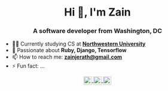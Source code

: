 <h1 align="center">Hi 👋, I'm Zain</h1>
<h3 align="center">A software developer from Washington, DC</h3>

- 👨‍💻 Currently studying CS at **[Northwestern University](https://www.northwestern.edu/)**
- 🌱 Passionate about **Ruby, Django, Tensorflow**
- 📫 How to reach me: **zainjerath@gmail.com**
- ⚡ Fun fact: ...

<div align="center">
  <a href="https://www.linkedin.com/in/zain-jerath-026b42214/">
    <img align="center" alt="Zain's Linkedin" width="22px" src="https://raw.githubusercontent.com/peterthehan/peterthehan/master/assets/linkedin.svg" />
  </a>
  <a href="https://www.instagram.com/zain.jerath/">
    <img align="center" alt="Zain's Instagram" width="22px" src="https://raw.githubusercontent.com/hussainweb/hussainweb/main/icons/instagram.png" />
  </a>
  <a href="https://twitter.com/Zainjerath">
    <img align="center" alt="Zain's Twitter" width="22px" src="https://raw.githubusercontent.com/peterthehan/peterthehan/master/assets/twitter.svg" />
  </a>
</div>
